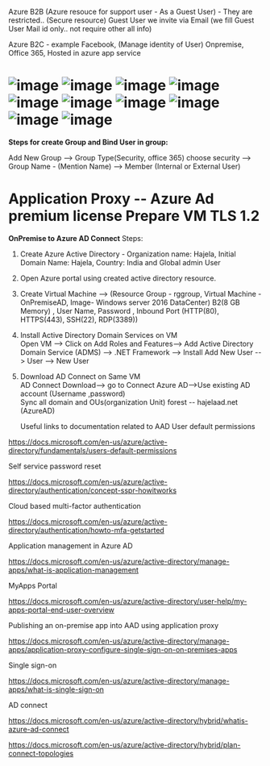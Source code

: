 Azure B2B (Azure resouce for support user - As a Guest User) - They are restricted.. (Secure resource)
          Guest User we invite via Email (we fill Guest User Mail id only.. not require other all info)
          
Azure B2C - example Facebook, (Manage identity of User)
Onpremise, Office 365, Hosted in azure app service

![image](https://user-images.githubusercontent.com/43515480/229138369-4afa2f46-f5c1-4c3a-b89c-69152d49d022.png)
![image](https://user-images.githubusercontent.com/43515480/229140703-7e78c287-c13f-4d36-874c-5e099288ba87.png)
![image](https://user-images.githubusercontent.com/43515480/229140997-dba465fb-201d-4c87-b483-8505bd133d25.png)
![image](https://user-images.githubusercontent.com/43515480/229141101-9196f1e3-9380-40e6-b303-a7295c24e61e.png)
![image](https://user-images.githubusercontent.com/43515480/229141161-02094dd2-c77f-4a37-8506-e7827cac435c.png)
![image](https://user-images.githubusercontent.com/43515480/229141749-128a8087-843a-45b9-99e9-b6969d35c0fa.png)
![image](https://user-images.githubusercontent.com/43515480/229142019-0a94ade7-0d67-4619-b622-aaabdc75c25f.png)
![image](https://user-images.githubusercontent.com/43515480/229142198-021eceb9-af09-4613-9305-7fcbb334447a.png)
![image](https://user-images.githubusercontent.com/43515480/229143075-cb939f9a-56c1-43b7-bf4e-74ec8f0f7b4d.png)
![image](https://user-images.githubusercontent.com/43515480/229143152-7ee095c8-e143-4234-b0a3-6b037efd9ad3.png)
===========
<b>Steps for create Group and Bind User in group: </b>

Add New Group --> Group Type(Security, office 365) choose security --> Group Name - (Mention Name) --> Member (Internal or External User)

<b>Application Proxy</b>  -- Azure Ad premium license
Prepare VM TLS 1.2
==============
<b>OnPremise to Azure AD Connect</b>
Steps:
1. Create Azure Active Directory -   Organization name: Hajela, Initial Domain Name: Hajela, Country: India and Global admin User
2. Open Azure portal using created active directory resource.
3. Create Virtual Machine --> (Resource Group - rggroup, Virtual Machine - OnPremiseAD, Image- Windows server 2016 DataCenter) B2(8 GB Memory) , User Name, Password , Inbound Port (HTTP(80), HTTPS(443), SSH(22), RDP(3389)) 

4. Install Active Directory Domain Services on VM <br/>
   Open VM --> Click on Add Roles and Features--> Add Active Directory Domain Service (ADMS) --> .NET Framework --> Install
   Add New User --> User --> New User 
   
5. Download AD Connect on Same VM <br/>
    AD Connect Download--> go to Connect Azure AD-->Use existing AD account (Username ,password) <br/>
    Sync all domain and OUs(organization Unit)
    forest -- hajelaad.net (AzureAD)
    
    
    Useful links to documentation related to AAD
User default permissions

https://docs.microsoft.com/en-us/azure/active-directory/fundamentals/users-default-permissions

Self service password reset

https://docs.microsoft.com/en-us/azure/active-directory/authentication/concept-sspr-howitworks

Cloud based multi-factor authentication

https://docs.microsoft.com/en-us/azure/active-directory/authentication/howto-mfa-getstarted

Application management in Azure AD

https://docs.microsoft.com/en-us/azure/active-directory/manage-apps/what-is-application-management

MyApps Portal

https://docs.microsoft.com/en-us/azure/active-directory/user-help/my-apps-portal-end-user-overview

Publishing an on-premise app into AAD using application proxy

https://docs.microsoft.com/en-us/azure/active-directory/manage-apps/application-proxy-configure-single-sign-on-on-premises-apps

Single sign-on

https://docs.microsoft.com/en-us/azure/active-directory/manage-apps/what-is-single-sign-on

AD connect

https://docs.microsoft.com/en-us/azure/active-directory/hybrid/whatis-azure-ad-connect

https://docs.microsoft.com/en-us/azure/active-directory/hybrid/plan-connect-topologies
    
     
   
